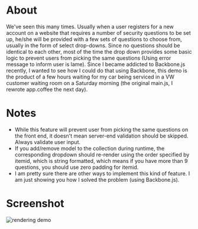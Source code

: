# About
We've seen this many times. Usually when a user registers for a new account on a website that requires a number of security questions to be set up, he/she will be provided with a few sets of questions to choose from, usually in the form of select drop-downs. Since no questions should be identical to each other, most of the time the drop down provides some basic logic to prevent users from picking the same questions (Using error message to inform user is lame). Since I became addicted to Backbone.js recently, I wanted to see how I could do that using Backbone, this demo is the product of a few hours waiting for my car being serviced in a VW customer waiting room on a Saturday morning (the original main.js, I rewrote app.coffee the next day).

# Notes
* While this feature will prevent user from picking the same questions on the front end, it doesn't mean server-end validation should be skipped. Always validate user input.
* If you add/remove model to the collection during runtime, the corresponding dropdown should re-render using the order specified by itemid, which is string formatted, which means if you have more than 9 questions, you should use zero padding for itemid.
* I am pretty sure there are other ways to implement this kind of feature. I am just showing you how I solved the problem (using Backbone.js).

# Screenshot
![rendering demo](https://raw.github.com/midnightcodr/exclusive-dropdowns/master/screenshot.png)
